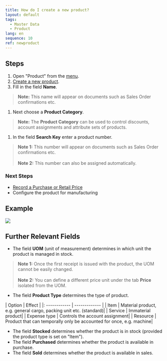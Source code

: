 ```yaml
---
title: How do I create a new product?
layout: default
tags:
  - Master Data
  - Product
lang: en
sequence: 10
ref: newproduct
---
```


## Steps

1. Open "Product" from the [menu](Menu).
1. [Create a new product](New_Record_Window).
1. Fill in the field **Name**.
 >**Note:** This name will appear on documents such as Sales Order confirmations etc.

1. Next choose a **Product Category**.
 >**Note:** The **Product Category** can be used to control discounts, account assignments and attribute sets of products.

1. In the field **Search Key** enter a product number.
 >**Note 1:** This number will appear on documents such as Sales Order confirmations etc.<br><br>
 >**Note 2:** This number can also be assigned automatically.

### Next Steps
- [Record a Purchase or Retail Price](ProductPrice)
- Configure the product for manufacturing

## Example

![](assets/NewProduct.gif)

## Further Relevant Fields

- The field **UOM** (unit of measurement) determines in which unit the product is managed in stock.
 >**Note 1:** Once the first receipt is issued with the product, the UOM cannot be easily changed.<br><br>
 >**Note 2:** You can define a different price unit under the tab **Price** isolated from the UOM.

- The field **Product Type** determines the type of product.

|	Option | Effect |
|:	------------ | ------------- |
|	Item | Material product, e.g. general cargo, packing unit etc. (standard)|
|	Service | Immaterial product|
|	Expense type | Controls the account assignment|
|	Resource | Product that can temporally only be accounted for once, e.g. machine|

- The field **Stocked** determines whether the product is in stock (provided the product type is set on "Item").
- The field **Purchased** determines whether the product is available in purchase.
- The field **Sold** determines whether the product is available in sales.
